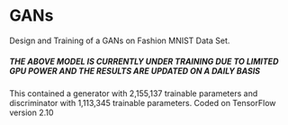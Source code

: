 # GANs
Design and Training of a GANs on Fashion MNIST Data Set.
##### THE ABOVE MODEL IS CURRENTLY UNDER TRAINING DUE TO LIMITED GPU POWER AND THE RESULTS ARE UPDATED ON A DAILY BASIS
This contained a generator with 2,155,137 trainable parameters and discriminator with 1,113,345 trainable parameters. Coded on TensorFlow version 2.10 
